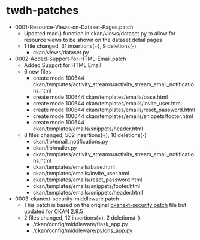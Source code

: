 # twdh-patches

* 0001-Resource-Views-on-Dataset-Pages.patch  
  * Updated read() function in ckan/views/dataset.py to allow for resource views to be shown on the dataset detail pages
  * 1 file changed, 31 insertions(+), 9 deletions(-)
    * ckan/views/dataset.py 
* 0002-Added-Support-for-HTML-Email.patch
  * Added Support for HTML Email
  * 6 new files
    * create mode 100644 ckan/templates/activity_streams/activity_stream_email_notifications.html
    * create mode 100644 ckan/templates/emails/base.html
    * create mode 100644 ckan/templates/emails/invite_user.html
    * create mode 100644 ckan/templates/emails/reset_password.html
    * create mode 100644 ckan/templates/emails/snippets/footer.html
    * create mode 100644 ckan/templates/emails/snippets/header.html
  * 8 files changed, 502 insertions(+), 10 deletions(-)
    * ckan/lib/email_notifications.py
    * ckan/lib/mailer.py
    * ckan/templates/activity_streams/activity_stream_email_notifications.html
    * ckan/templates/emails/base.html
    * ckan/templates/emails/invite_user.html
    * ckan/templates/emails/reset_password.html
    * ckan/templates/emails/snippets/footer.html
    * ckan/templates/emails/snippets/header.html
* 0003-ckanext-security-middleware.patch
  * This patch is based on the original [ckanext-security patch](https://github.com/data-govt-nz/ckanext-security/blob/master/ckanext-security.patch) file but updated for CKAN 2.9.5
  * 2 files changed, 12 insertions(+), 2 deletions(-)
    * /ckan/config/middleware/flask_app.py
    * /ckan/config/middleware/pylons_app.py

